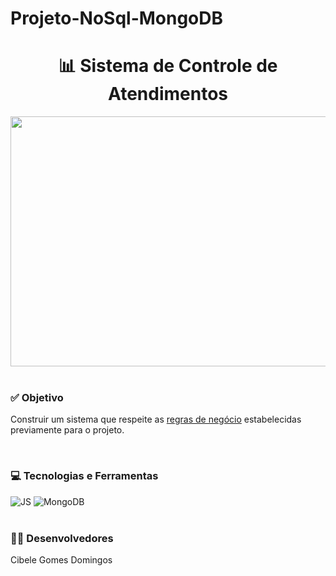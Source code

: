 # Projeto-NoSql-MongoDB
<h1 align="center">📊 Sistema de Controle de Atendimentos</h1>
<div align="center">
 <img src="‪C:\Users\cibel\Downloads\preview.png" height="400" width="1000"><br>
</div>
<div style="display: inline_block" ><br>
    <h3>✅ Objetivo</h3>
    <p>Construir um sistema que respeite as <a href="https://github.com/filipe-rds/Projeto2_BD2/blob/main/assets/Roteiro%20para%20Miniprojeto%20de%20BD%20baseado%20em%20Documentos.pdf">regras de negócio</a> estabelecidas previamente para o projeto.</p>
</div>

<div style="display: inline_block" ><br>
    <h3>💻 Tecnologias e Ferramentas </h3>
    <img alt="JS" src="https://img.shields.io/badge/Javascript-000000?style=for-the-badge&logo=javascript&logoColor=white">
    <img alt="MongoDB" src="https://img.shields.io/badge/MongoDB-000000?style=for-the-badge&logo=mongodb&logoColor=white">
</div>

<div style="display: inline_block" ><br>
  <h3>👨‍💻 Desenvolvedores</h3>
  Cibele Gomes Domingos